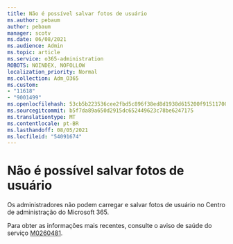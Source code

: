 ```yaml
---
title: Não é possível salvar fotos de usuário
ms.author: pebaum
author: pebaum
manager: scotv
ms.date: 06/08/2021
ms.audience: Admin
ms.topic: article
ms.service: o365-administration
ROBOTS: NOINDEX, NOFOLLOW
localization_priority: Normal
ms.collection: Adm_O365
ms.custom:
- "11618"
- "9001499"
ms.openlocfilehash: 53cb5b223536cee2fbd5c896f38ed8d1938d615200f9151170070422da229448
ms.sourcegitcommit: b5f7da89a650d2915dc652449623c78be6247175
ms.translationtype: MT
ms.contentlocale: pt-BR
ms.lasthandoff: 08/05/2021
ms.locfileid: "54091674"
---
```

# <a name="unable-to-save-user-photos"></a>Não é possível salvar fotos de usuário

Os administradores não podem carregar e salvar fotos de usuário no Centro de administração do Microsoft 365.

Para obter as informações mais recentes, consulte o aviso de saúde do serviço [M0260481](https://admin.microsoft.com/Adminportal/Home?source=applauncher#/servicehealth/advisories/:/alerts/MO260481).
